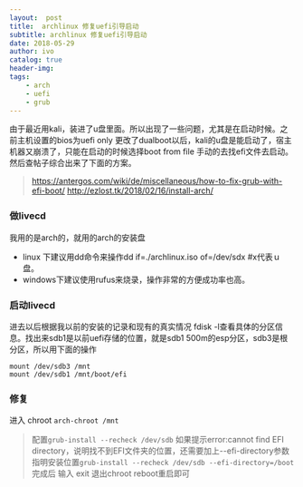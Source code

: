 ```yaml
---
layout:  post
title:  archlinux 修复uefi引导启动
subtitle: archlinux 修复uefi引导启动 
date: 2018-05-29
author: ivo
catalog: true
header-img:
tags:
    - arch 
    - uefi
    - grub
---
```

由于最近用kali，装进了u盘里面。所以出现了一些问题，尤其是在启动时候。之前主机设置的bios为uefi only 更改了dualboot以后，kali的u盘是能启动了，宿主机器又崩溃了，只能在启动的时候选择boot from file 手动的去找efi文件去启动。然后查帖子综合出来了下面的方案。
> https://antergos.com/wiki/de/miscellaneous/how-to-fix-grub-with-efi-boot/
> http://ezlost.tk/2018/02/16/install-arch/

### 做livecd
我用的是arch的，就用的arch的安装盘
- linux 下建议用dd命令来操作dd if=./archlinux.iso of=/dev/sdx #x代表ｕ盘。
- windows下建议使用rufus来烧录，操作非常的方便成功率也高。

### 启动livecd
进去以后根据我以前的安装的记录和现有的真实情况 fdisk -l查看具体的分区信息。找出来sdb1是以前uefi存储的位置，就是sdb1 500m的esp分区，sdb3是根分区，所以用下面的操作

```
mount /dev/sdb3 /mnt
mount /dev/sdb1 /mnt/boot/efi
```

### 修复
进入 chroot `arch-chroot /mnt` 
>配置`grub-install --recheck /dev/sdb` 如果提示error:cannot find EFI directory，说明找不到EFI文件夹的位置，还需要加上--efi-directory参数指明安装位置`grub-install --recheck /dev/sdb --efi-directory=/boot`
完成后 输入 exit 退出chroot  reboot重启即可
